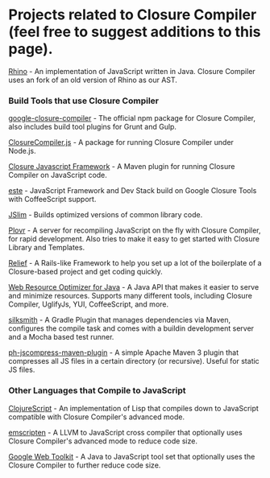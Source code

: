 # Projects related to Closure Compiler (feel free to suggest additions to this page).

[Rhino](http://www.mozilla.org/rhino/) - An implementation of JavaScript written in Java. Closure Compiler uses an fork of an old version of Rhino as our AST.

### Build Tools that use Closure Compiler
[google-closure-compiler](https://github.com/ChadKillingsworth/closure-compiler-npm) - The official npm package for Closure Compiler, also includes build tool plugins for Grunt and Gulp.

[ClosureCompiler.js](https://github.com/dcodeIO/ClosureCompiler.js) - A package for running Closure Compiler under Node.js.

[Closure Javascript Framework](https://github.com/jlgrock/ClosureJavascriptFramework) - A Maven plugin for running Closure Compiler on JavaScript code.

[este](https://github.com/Steida/este) - JavaScript Framework and Dev Stack build on Google Closure Tools with CoffeeScript support.

[JSlim](https://github.com/zgrossbart/jslim) - Builds optimized versions of common library code.

[Plovr](http://plovr.com/) - A server for recompiling JavaScript on the fly with Closure Compiler, for rapid development. Also tries to make it easy to get started with Closure Library and Templates.

[Relief](http://code.google.com/p/relief/) - A Rails-like Framework to help you set up a lot of the boilerplate of a Closure-based project and get coding quickly.

[Web Resource Optimizer for Java](http://code.google.com/p/wro4j/) - A Java API that makes it easier to serve and minimize resources. Supports many different tools, including Closure Compiler, UglifyJs, YUI, CoffeeScript, and more.

[silksmith](https://github.com/silksmith/silksmith) - A Gradle Plugin that manages dependencies via Maven, configures the compile task and comes with a buildin development server and a Mocha based test runner.

[ph-jscompress-maven-plugin](https://github.com/phax/ph-jscompress-maven-plugin) - A simple Apache Maven 3 plugin that compresses all JS files in a certain directory (or recursive). Useful for static JS files.

### Other Languages that Compile to JavaScript

[ClojureScript](https://github.com/clojure/clojurescript) - An implementation of Lisp that compiles down to JavaScript compatible with Closure Compiler's advanced mode.

[emscripten](https://github.com/kripken/emscripten) - A LLVM to JavaScript cross compiler that optionally uses Closure Compiler's advanced mode to reduce code size.

[Google Web Toolkit](https://developers.google.com/web-toolkit/) - A Java to JavaScript tool set that optionally uses the Closure Compiler to further reduce code size.
